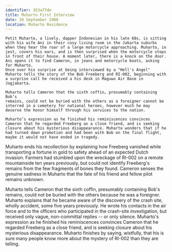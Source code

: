 ```yaml
---
identifier: 353a77de
title: Muharto First Interview
date: 28 September 1988 
location: Muharto Residence
---
```


``` opening
Petit Muharto, a lively, dapper Indonesian in his late 60s, is sitting with his wife Ani in their cosy living room in the Jakarta suburbs when they hear the roar of a large motorcycle approaching. Muharto, in jest, covers his ears, and is then surprised when the motorcycle stops in front of their house. A moment later, there is a knock on the door. Ani opens it to find Cameron, in jeans and motorcycle boots, asking for Muharto. 
Once over his surprise at being interviewed by a "Hell's Angel" Muharto tells the story of the Bob Freeberg and RI-002, beginning with a surprise call he received a his desk in Maguwo Air Base in Jogjakarta.  
```

```sixth_coffin
Muharto tells Cameron that the sixth coffin, presumably containing Bob’s
remains, could not be buried with the others as a foreigner cannot be interred in a cemetery for national heroes, however much he may deserve the honor himself through his services to the nation.

Muharto’s expression as he finished his reminiscences convinces
Cameron that he regarded Freeberg as a close friend, and is seeking
closure about his mysterious disappearance. Muharto wonders that if he had turned down promotion and had been with Bob on the final flight, maybe it would not have ended in tragedy. 
```

Muharto ends his recollection by explaining how Freeberg vanished  while transporting a fortune in gold to safety ahead of an expected Dutch invasion. Farmers had stumbled upon the wreckage of RI-002 on a remote mountainside ten years previously, but could not identify Freeberg's remains from the few fragments of bones they found. Cameron senses the genuine sadness in Muharto that the fate of his friend and fellow pilot remains unknown.  

Muharto tells Cameron that the sixth coffin, presumably containing Bob's
remains, could not be buried with the others because he was a foreigner.
Muharto explains that he became aware of the discovery of the crash
site, wholly accident, some five years previously. He wrote his contacts
in the air force and to the officers who participated in the crash-site
investigation, but received only vague, non-committal replies -- or only
silence. Muharto's expression as he finished his reminiscences convinces
Cameron that he regarded Freeberg as a close friend, and is seeking
closure about his mysterious disappearance. Muharto finishes by saying,
wistfully, that his is sure many people know more about the mystery of
RI-002 than they are telling.